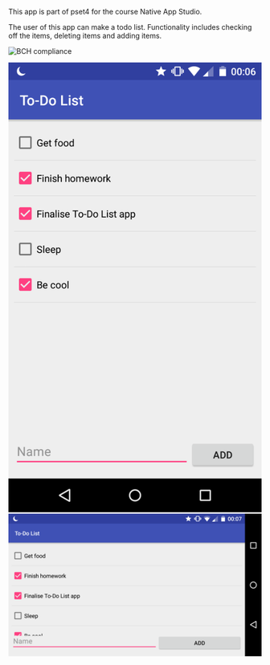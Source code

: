 This app is part of pset4 for the course Native App Studio.

The user of this app can make a todo list. Functionality includes checking off the items, deleting items and adding items.


![BCH compliance](https://bettercodehub.com/edge/badge/P1eter/pieter-pset4?branch=master)

![screenshot_1](https://github.com/P1eter/pieter-pset4/blob/master/doc/todolist_1.png?raw=true)
![screenshot_2](https://github.com/P1eter/pieter-pset4/blob/master/doc/todolist_2.png?raw=true)
